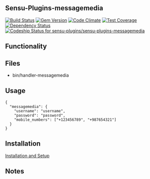 ## Sensu-Plugins-messagemedia

[ ![Build Status](https://travis-ci.org/sensu-plugins/sensu-plugins-messagemedia.svg?branch=master)](https://travis-ci.org/sensu-plugins/sensu-plugins-messagemedia)
[![Gem Version](https://badge.fury.io/rb/sensu-plugins-messagemedia.svg)](http://badge.fury.io/rb/sensu-plugins-messagemedia)
[![Code Climate](https://codeclimate.com/github/sensu-plugins/sensu-plugins-messagemedia/badges/gpa.svg)](https://codeclimate.com/github/sensu-plugins/sensu-plugins-messagemedia)
[![Test Coverage](https://codeclimate.com/github/sensu-plugins/sensu-plugins-messagemedia/badges/coverage.svg)](https://codeclimate.com/github/sensu-plugins/sensu-plugins-messagemedia)
[![Dependency Status](https://gemnasium.com/sensu-plugins/sensu-plugins-messagemedia.svg)](https://gemnasium.com/sensu-plugins/sensu-plugins-messagemedia)
[ ![Codeship Status for sensu-plugins/sensu-plugins-messagemedia](https://codeship.com/projects/c6a2a520-edb0-0132-f6c3-5a51cb58650a/status?branch=master)](https://codeship.com/projects/84063)

## Functionality

## Files
 * bin/handler-messagemedia

## Usage

```
{
  "messagemedia": {
    "username": "username",
    "password": "password",
    "mobile_numbers": ["+123456789", "+987654321"]
  }
}
```

## Installation

[Installation and Setup](https://github.com/sensu-plugins/documentation/blob/master/user_docs/installation_instructions.md)

## Notes
